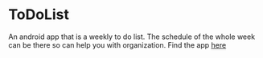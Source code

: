 # ToDoList
An android app that is a weekly to do list. The schedule of the whole week can be there so can help you with organization. Find the app [here](https://play.google.com/store/apps/details?id=com.nicknterm.todolist)
